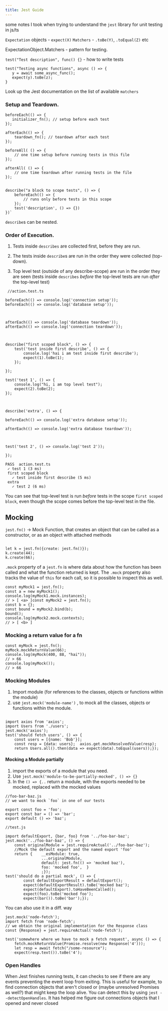 ```yaml
---
title: Jest Guide
---
```


some notes I took when trying to understand the `jest` library for unit testing in js/ts


`Expectation` objects - `expect(X)`
`Matchers` - `.toBe(Y)`, `.toEqual(Z)` etc

ExpectationObject.Matchers - pattern for testing.

`test("Test description", func() {}` - how to write tests 

```
test("Testing async functions", async () => {
   y = await some_async_func();
   expect(y).toBe(z);
}
```

Look up the Jest documentation on the list of available `matchers`


### Setup and Teardown. 

```
beforeEach(() => {
   initializer_fn(); // setup before each test
});

afterEach(() => {
	teardown_fn(); // teardown after each test
});
```

```
beforeAll( () => {
	// one time setup before running tests in this file
});

afterAll( () => {
	// one time teardown after running tests in the file
});
```

```

describe("a block to scope tests", () => {
	beforeEach(() => {
		// runs only before tests in this scope
	});
	test('description', () => {})
})`
```


`describe`s can be nested. 


### Order of Execution.

1. Tests inside `describes` are collected first, before they are run. 

2. The tests inside `describe`s are run in the order they were collected (top-down). 
3. Top level test (outside of any describe-scope) are run in the order they are seen (tests inside `describes` *before* the top-level tests are run *after* the top-level test) 

```
 //action.test.ts 

beforeEach(() => console.log('connection setup'));
beforeEach(() => console.log('database setup'));

  

afterEach(() => console.log('database teardown'));
afterEach(() => console.log('connection teardown'));

  

describe("first scoped block", () => {
	test('test inside first describe', () => {
		console.log('hai i am test inside first describe');
		expect(1).toBe(1);
	});

});

test('test 1', () => {
	console.log("hi, i am top level test");
	expect(2).toBe(2);
});

  

describe('extra', () => {

beforeEach(() => console.log('extra database setup'));

afterEach(() => console.log('extra database teardown'));

  

test('test 2', () => console.log('test 2'));

});
```


 ```
 PASS  action.test.ts
  ✓ test 1 (3 ms)
  first scoped block
    ✓ test inside first describe (5 ms)
  extra
    ✓ test 2 (6 ms)
```

You can see that top-level test is run *before* tests in the scope `first scoped block`, even though the scope comes before the top-level test in the file.


## Mocking

`jest.fn()`  -> Mock Function, that creates an object that can be called as a constructor, or as an object with attached methods

```

let k = jest.fn({create: jest.fn()});
k.create(44);
k.create(66);
```

`.mock` property of a `jest.fn`  is where data about how the function has been called and what the function returned is kept. The `.mock` property also tracks the value of `this` for each call, so it is possible to inspect this as well.

```
const myMock1 = jest.fn();
const a = new myMock1();
console.log(myMock1.mock.instances);
// > [ <a> ]const myMock2 = jest.fn();
const b = {};
const bound = myMock2.bind(b);
bound();
console.log(myMock2.mock.contexts);
// > [ <b> ]
```

### Mocking a return value for a fn 

```
const myMock = jest.fn();
myMock.mockReturnValue(66);
console.log(myMock(400, 88, "hai"));
// > 66
console.log(myMock());
// > 66
```

### Mocking Modules

1. Import module (for references to the classes, objects or functions within the module)
2. use `jest.mock('module-name')` , to mock all the classes, objects or functions within the module. 

```

import axios from 'axios';
import Users from './users';
jest.mock('axios');
test('should fetch users', () => {  
	const users = [{name: 'Bob'}];  
	const resp = {data: users};  axios.get.mockResolvedValue(resp);  
	return Users.all().then(data => expect(data).toEqual(users));});
```


#### Mocking a Module partially

1. import the exports of a module that you need. 
2. Use `jest.mock('module-to-be-partially-mocked', () => {}`
3. In the `() => {..` return a module, with the exports needed to be mocked, replaced with the mocked values



```
//foo-bar-baz.js 
// we want to mock `foo` in one of our tests 

export const foo = 'foo';
export const bar = () => 'bar';
export default () => 'baz';
```

```
//test.js

import defaultExport, {bar, foo} from '../foo-bar-baz';
jest.mock('../foo-bar-baz', () => {  
	const originalModule = jest.requireActual('../foo-bar-baz');  
	//Mock the default export and the named export 'foo'  
	return {    __esModule: true,    
				...originalModule,    
				default: jest.fn(() => 'mocked baz'),   
				foo: 'mocked foo',  }
				;});
test('should do a partial mock', () => {  
		const defaultExportResult = defaultExport();
		expect(defaultExportResult).toBe('mocked baz');    
		expect(defaultExport).toHaveBeenCalled();  
		expect(foo).toBe('mocked foo'); 
		expect(bar()).toBe('bar');});
```


You can also use it in a diff. way

```
jest.mock('node-fetch');
import fetch from 'node-fetch';
// we obtain the original implementation for the Response class
const {Response} = jest.requireActual('node-fetch');

test('somewhere where we have to mock a fetch request', async () => {  
	fetch.mockReturnValue(Promise.resolve(new Response('4')));
	let resp = await fetch("/some-resource");
	expect(resp.text()).toBe('4');

```

### Open Handles

When Jest finishes running tests, it can checks to see if there are any events preventing the event loop from exiting.
This is useful for example, to find connection objects that aren't closed or (maybe unresolved Promises as well?) that might keep the loop alive. You can detect this by using `jest --detectOpenHandles`. It has helped me figure out connections objects that I opened and never closed